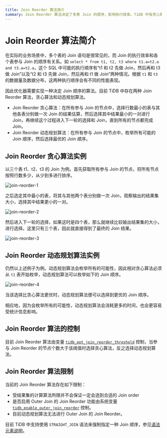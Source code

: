 ```yaml
---
title: Join Reorder 算法简介
summary: Join Reorder 算法决定了多表 Join 的顺序，影响执行效率。TiDB 中有贪心算法和动态规划算法两种实现。贪心算法选择行数最小的表与其他表做 Join，直到所有节点完成 Join。动态规划算法枚举所有可能的 Join 顺序，选择最优的。算法受系统变量控制，且存在一些限制，如无法保证一定选到合适的 Join 顺序。
---
```


# Join Reorder 算法简介

在实际的业务场景中，多个表的 Join 语句是很常见的，而 Join 的执行效率和各个表参与 Join 的顺序有关系。如 `select * from t1, t2, t3 where t1.a=t2.a and t3.a=t2.a`，这个 SQL 中可能的执行顺序有“t1 和 t2 先做 Join，然后再和 t3 做 Join”以及“t2 和 t3 先做 Join，然后再和 t1 做 Join”两种情况。根据 `t1` 和 `t3` 的数据量及数据分布，这两种执行顺序会有不同的性能表现。

因此优化器需要实现一种决定 Join 顺序的算法。目前 TiDB 中存在两种 Join Reorder 算法，贪心算法和动态规划算法。

- Join Reorder 贪心算法：在所有参与 Join 的节点中，选择行数最小的表与其他各表分别做一次 Join 的结果估算，然后选择其中结果最小的一对进行 Join，再继续这个过程进入下一轮的选择和 Join，直到所有的节点都完成 Join。
- Join Reorder 动态规划算法：在所有参与 Join 的节点中，枚举所有可能的 Join 顺序，然后选择最优的 Join 顺序。

## Join Reorder 贪心算法实例

以三个表 t1、t2、t3 的 Join 为例。首先获取所有参与 Join 的节点，将所有节点按照行数多少，从少到多进行排序。

![join-reorder-1](https://download.pingcap.com/images/docs-cn/join-reorder-1.png)

之后选定其中最小的表，将其与其他两个表分别做一次 Join，观察输出的结果集大小，选择其中结果更小的一对。

![join-reorder-2](https://download.pingcap.com/images/docs-cn/join-reorder-2.png)

然后进入下一轮的选择，如果这时是四个表，那么就继续比较输出结果集的大小，进行选择。这里只有三个表，因此就直接得到了最终的 Join 结果。

![join-reorder-3](https://download.pingcap.com/images/docs-cn/join-reorder-3.png)

## Join Reorder 动态规划算法实例

仍然以上述例子为例。动态规划算法会枚举所有的可能性，因此相对贪心算法必须从 `t1` 表开始枚举，动态规划算法可以枚举如下的 Join 顺序。

![join-reorder-4](https://download.pingcap.com/images/docs-cn/join-reorder-4.png)

当该选择比贪心算法更优时，动态规划算法便可以选择到更优的 Join 顺序。

相应地，因为会枚举所有的可能性，动态规划算法会消耗更多的时间，也会更容易受统计信息影响。

## Join Reorder 算法的控制

目前 Join Reorder 算法由变量 [`tidb_opt_join_reorder_threshold`](/system-variables.md#tidb_opt_join_reorder_threshold) 控制，当参与 Join Reorder 的节点个数大于该阈值时选择贪心算法，反之选择动态规划算法。

## Join Reorder 算法限制

当前的 Join Reorder 算法存在如下限制：

- 受结果集的计算算法所限并不会保证一定会选到合适的 Join order
- 是否启用 Outer Join 的 Join Reorder 功能由系统变量 [`tidb_enable_outer_join_reorder`](/system-variables.md#tidb_enable_outer_join_reorder-从-v610-版本开始引入) 控制。
- 目前动态规划算法无法进行 Outer Join 的 Join Reorder。

目前 TiDB 中支持使用 `STRAIGHT_JOIN` 语法来强制指定一种 Join 顺序，参见[语法元素说明](/sql-statements/sql-statement-select.md#语法元素说明)。
